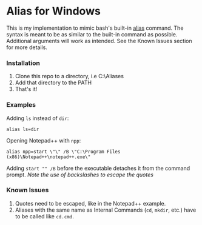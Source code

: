 # Alias for Windows
This is my implementation to mimic bash's built-in [alias](https://ss64.com/bash/alias.html) command.
The syntax is meant to be as similar to the built-in command as possible. Additional arguments will work as intended.
See the Known Issues section for more details.

### Installation
1. Clone this repo to a directory, i.e C:\Aliases
2. Add that directory to the PATH
3. That's it!

### Examples
Adding `ls` instead of `dir`:
```
alias ls=dir
```

Opening Notepad++ with `npp`:
```
alias npp=start \"\" /B \"C:\Program Files (x86)\Notepad++\notepad++.exe\"
```
Adding `start "" /B` before the executable detaches it from the command prompt.
*Note the use of backslashes to escape the quotes*

### Known Issues
1. Quotes need to be escaped, like in the Notepad++ example.
2. Aliases with the same name as Internal Commands (`cd`, `mkdir`, etc.) have to be called like `cd.cmd`.